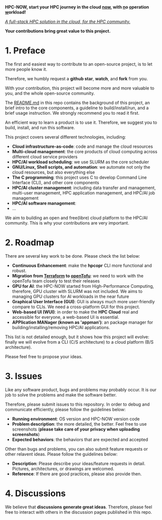 **HPC-NOW, start your HPC journey in the cloud <u>now</u>, with <u>n</u>o <u>o</u>peration <u>w</u>orkload!**

*<u>A full-stack HPC solution in the cloud, for the HPC community.</u>*

**Your contributions bring great value to this project.**

# 1. Preface

The first and easiest way to contribute to an open-source project, is to let more people know it. 

Therefore, we humbly request a **github star**, **watch**, and **fork** from you. 

With your contribution, this project will become more and more valuable to you, and the whole open-source community.

The [README.md](./README.md) in this repo contains the background of this project, an brief intro to the core components, a guideline to build/install/run, and a brief usage instruction. We strongly recommend you to read it first.

An efficient way to learn a product is to use it. Therefore, we suggest you to build, install, and run this software. 
  
This project covers several different technologies, including:

- **Cloud infrastructure-as-code**: code and manage the cloud resources
- **Multi-cloud management**: the core products of cloud computing across different cloud service providers
- **HPC/AI workload scheduling**: we use SLURM as the core scheduler
- **GNU/Linux, Shell scripts, and automation**: we automate not only the cloud resources, but also everything else
- **The C programming**: this project uses C to develop Command Line Interface (CLI), and other core components
- **HPC/AI cluster management**: including data transfer and management, multi-user management, HPC application management, and HPC/AI job management
- **HPC/AI software management**: 
- ...

We aim to building an open and free(libre) cloud platform to the HPC/AI community. This is why your contributions are very important.

# 2. Roadmap

There are several key work to be done. Please check the list below:

- **Continuous Enhancement**: make the **hpcopr** CLI more functional and robust.
- **Migration from [Terraform](https://github.com/hashicorp/terraform) to [openTofu](https://github.com/opentofu/opentofu)**: we need to work with the openTofu team closely to test their releases
- **GPU for AI**: the HPC-NOW started from High-Performance Computing, therefore, GPU cluster with SLURM was not included. We aims to managing GPU clusters for AI workloads in the near future
- **Graphical User Interface (GUI)**: GUI is always much more user-friendly compare to CLIs. We need a cross-platform GUI for this project.
- **Web-based UI (WUI)**: in order to make the **HPC Cloud** real and accessible for everyone, a web-based UI is essential.
- **APPlication MANager (known as 'appman')**: an package manager for building/installing/removing HPC/AI applications.

This list is not detailed enough, but it shows how this project will evolve: finally we will evolve from a CLI (C/S architecture) to a cloud platform (B/S architecture).

Please feel free to propose your ideas.

# 3. Issues

Like any software product, bugs and problems may probably occur. It is our job to solve the problems and make the software better. 

Therefore, please submit issues to this repository. In order to debug and communicate efficiently, please follow the guidelines below:

- **Running environment**: OS version and HPC-NOW version code
- **Problem description**: the more detailed, the better. Feel free to use screenshots (**please take care of your privacy when uploading screenshots**)
- **Expected behaviors**: the behaviors that are expected and accepted

Other than bugs and problems, you can also submit feature requests or other relavent ideas. Please follow the guidelines below:

- **Description**: Please describe your ideas/feature requests in detail. Pictures, architectures, or drawings are welcomed.
- **Reference**: If there are good practices, please also provide then.

# 4. Discussions

We believe that **discussions generate great ideas**. Therefore, please feel free to interact with others in the discussion pages published in this repo.
